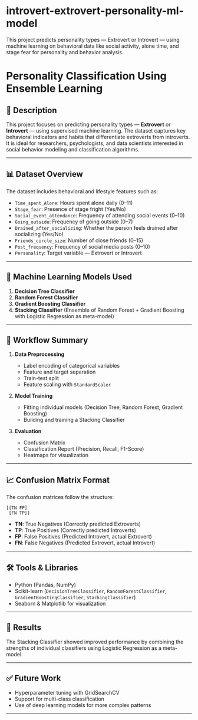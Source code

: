 # introvert-extrovert-personality-ml-model
This project predicts personality types — Extrovert or Introvert — using machine learning on behavioral data like social activity, alone time, and stage fear for personality and behavior analysis.

# Personality Classification Using Ensemble Learning

## 📘 Description

This project focuses on predicting personality types — **Extrovert** or **Introvert** — using supervised machine learning. The dataset captures key behavioral indicators and habits that differentiate extroverts from introverts. It is ideal for researchers, psychologists, and data scientists interested in social behavior modeling and classification algorithms.

---

## 📊 Dataset Overview

The dataset includes behavioral and lifestyle features such as:

- `Time_spent_Alone`: Hours spent alone daily (0–11)  
- `Stage_fear`: Presence of stage fright (Yes/No)  
- `Social_event_attendance`: Frequency of attending social events (0–10)  
- `Going_outside`: Frequency of going outside (0–7)  
- `Drained_after_socializing`: Whether the person feels drained after socializing (Yes/No)  
- `Friends_circle_size`: Number of close friends (0–15)  
- `Post_frequency`: Frequency of social media posts (0–10)  
- `Personality`: Target variable — Extrovert or Introvert  

---

## 🧠 Machine Learning Models Used

1. **Decision Tree Classifier**
2. **Random Forest Classifier**
3. **Gradient Boosting Classifier**
4. **Stacking Classifier** (Ensemble of Random Forest + Gradient Boosting with Logistic Regression as meta-model)

---

## 🔁 Workflow Summary

1. **Data Preprocessing**
   - Label encoding of categorical variables
   - Feature and target separation
   - Train-test split
   - Feature scaling with `StandardScaler`

2. **Model Training**
   - Fitting individual models (Decision Tree, Random Forest, Gradient Boosting)
   - Building and training a Stacking Classifier

3. **Evaluation**
   - Confusion Matrix
   - Classification Report (Precision, Recall, F1-Score)
   - Heatmaps for visualization

---

## 📈 Confusion Matrix Format

The confusion matrices follow the structure:
```
[[TN FP]
 [FN TP]]
```


- **TN**: True Negatives (Correctly predicted Extroverts)
- **TP**: True Positives (Correctly predicted Introverts)
- **FP**: False Positives (Predicted Introvert, actual Extrovert)
- **FN**: False Negatives (Predicted Extrovert, actual Introvert)

---

## 🛠 Tools & Libraries

- Python (Pandas, NumPy)
- Scikit-learn (`DecisionTreeClassifier`, `RandomForestClassifier`, `GradientBoostingClassifier`, `StackingClassifier`)
- Seaborn & Matplotlib for visualization

---

## 📌 Results

The Stacking Classifier showed improved performance by combining the strengths of individual classifiers using Logistic Regression as a meta-model.

---

## ✅ Future Work

- Hyperparameter tuning with GridSearchCV
- Support for multi-class classification
- Use of deep learning models for more complex patterns

---




